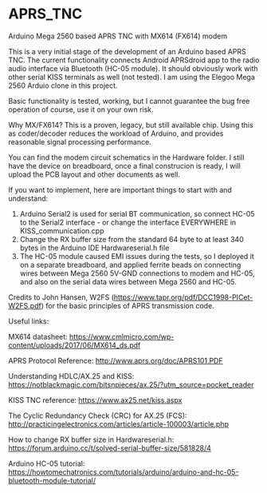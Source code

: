 # APRS_TNC
Arduino Mega 2560 based APRS TNC with MX614 (FX614) modem

This is a very initial stage of the development of an Arduino based APRS TNC. The current functionality connects Android APRSdroid app to the radio audio interface via Bluetooth (HC-05 module). It should obviously work with other serial KISS terminals as well (not tested). I am using the Elegoo Mega 2560 Arduio clone in this project.

Basic functionality is tested, working, but I cannot guarantee the bug free operation of course, use it on your own risk.

Why MX/FX614? This is a proven, legacy, but still available chip. Using this as coder/decoder reduces the workload of Arduino, and provides reasonable signal processing performance.

You can find the modem circuit schematics in the Hardware folder. I still have the device on breadboard, once a final construcion is ready, I will upload the PCB layout and other documents as well.

If you want to implement, here are important things to start with and understand:

1. Arduino Serial2 is used for serial BT communication, so connect HC-05 to the Serial2 interface - or change the interface EVERYWHERE in KISS_communication.cpp
2. Change the RX buffer size from the standard 64 byte to at least 340 bytes in the Arduino IDE Hardwareserial.h file
3. The HC-05 module caused EMI issues during the tests, so I deployed it on a separate breadboard, and applied ferrite beads on connecting wires between Mega 2560 5V-GND connections to modem and HC-05, and also on the serial data wires between Mega 2560 and HC-05.

Credits to John Hansen, W2FS (https://www.tapr.org/pdf/DCC1998-PICet-W2FS.pdf) for the basic principles of APRS transmission code.


Useful links:

MX614 datasheet: https://www.cmlmicro.com/wp-content/uploads/2017/06/MX614_ds.pdf

APRS Protocol Reference: http://www.aprs.org/doc/APRS101.PDF

Understanding HDLC/AX.25 and KISS: https://notblackmagic.com/bitsnpieces/ax.25/?utm_source=pocket_reader

KISS TNC reference: https://www.ax25.net/kiss.aspx

The Cyclic Redundancy Check (CRC) for AX.25 (FCS): http://practicingelectronics.com/articles/article-100003/article.php

How to change RX buffer size in Hardwareserial.h: https://forum.arduino.cc/t/solved-serial-buffer-size/581828/4

Arduino HC-05 tutorial: https://howtomechatronics.com/tutorials/arduino/arduino-and-hc-05-bluetooth-module-tutorial/
